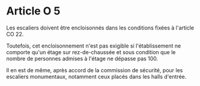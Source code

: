 # Article O 5

Les escaliers doivent être encloisonnés dans les conditions fixées à l'article CO 22.

Toutefois, cet encloisonnement n'est pas exigible si l'établissement ne comporte qu'un étage sur rez-de-chaussée et sous condition que le nombre de personnes admises à l'étage ne dépasse pas 100.

Il en est de même, après accord de la commission de sécurité, pour les escaliers monumentaux, notamment ceux placés dans les halls d'entrée.
